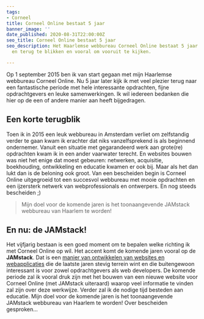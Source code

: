 ```yaml
---
tags:
- Corneel
title: Corneel Online bestaat 5 jaar
banner_image: ''
date_published: 2020-08-31T22:00:00Z
seo_title: Corneel Online bestaat 5 jaar
seo_description: Het Haarlemse webbureau Corneel Online bestaat 5 jaar. Een mooi moment
  en terug te blikken en vooral om vooruit te kijken.

---
```

Op 1 september 2015 ben ik van start gegaan met mijn Haarlemse webbureau Corneel Online. Nu 5 jaar later kijk ik met veel plezier terug naar een fantastische periode met hele interessante opdrachten, fijne opdrachtgevers en leuke samenwerkingen. Ik wil iedereen bedanken die hier op de een of andere manier aan heeft bijgedragen.

## Een korte terugblik

Toen ik in 2015 een leuk webbureau in Amsterdam verliet om zelfstandig verder te gaan kwam ik erachter dat niks vanzelfsprekend is als beginnend ondernemer. Vanuit een situatie met gegarandeerd werk aan grote(re) opdrachten kwam ik in een ander vaarwater terecht. En websites bouwen was niet het enige dat moest gebeuren: netwerken, acquisitie, boekhouding, ontwikkeling en educatie kwamen er ook bij. Maar als het dan lukt dan is de beloning ook groot. Van een bescheiden begin is Corneel Online uitgegroeid tot een succesvol webbureau met mooie opdrachten en een ijzersterk netwerk van webprofessionals en ontwerpers. En nog steeds bescheiden ;)

> Mijn doel voor de komende jaren is het toonaangevende JAMstack webbureau van Haarlem te worden!

## En nu: de JAMstack!

Het vijfjarig bestaan is een goed moment om te bepalen welke richting ik met Corneel Online op wil. Het accent komt de komende jaren vooral op de **JAMstack**. Dat is een [manier van ontwikkelen van websites en webapplicaties](https://www.netlify.com/jamstack/) die de laatste jaren stevig terrein wint en die buitengewoon interessant is voor zowel opdrachtgevers als web developers. De komende periode zal ik vooral druk zijn met het bouwen van een nieuwe website voor Corneel Online (met JAMstack uiteraard) waarop veel informatie te vinden zal zijn over deze werkwijze. Verder zal ik de nodige tijd besteden aan educatie. Mijn doel voor de komende jaren is het toonaangevende JAMstack webbureau van Haarlem te worden! Over bescheiden gesproken...